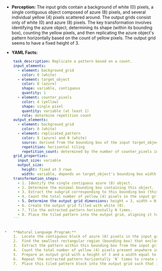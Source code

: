 *   **Perception:** The input grids contain a background of white (0) pixels, a single contiguous object composed of azure (8) pixels, and several individual yellow (4) pixels scattered around. The output grids consist only of white (0) and azure (8) pixels. The key transformation involves identifying the azure object, determining its shape (within its bounding box), counting the yellow pixels, and then replicating the azure object's pattern horizontally based on the count of yellow pixels. The output grid seems to have a fixed height of 3.

*   **YAML Facts:**
    
```yaml
    task_description: Replicate a pattern based on a count.
    input_elements:
      - element: background_grid
        color: 0 (white)
      - element: target_object
        color: 8 (azure)
        shape: variable, contiguous
        quantity: 1
      - element: counter_pixels
        color: 4 (yellow)
        shape: single pixel
        quantity: variable (at least 1)
        role: determine repetition count
    output_elements:
      - element: background_grid
        color: 0 (white)
      - element: replicated_pattern
        color: 8 (azure) and 0 (white)
        source: derived from the bounding box of the input target_object
        repetition: horizontal tiling
        repetition_count: determined by the number of counter_pixels in the input
    grid_properties:
      input_size: variable
      output_size:
        height: fixed at 3 rows
        width: variable, depends on target_object's bounding box width and counter_pixel count
    transformation_steps:
      - 1. Identify the single contiguous azure (8) object.
      - 2. Determine the minimal bounding box containing this object.
      - 3. Extract the subgrid corresponding to this bounding box (this is the 'pattern').
      - 4. Count the total number of yellow (4) pixels in the input grid (let the count be N).
      - 5. Determine the output grid dimensions: height = 3, width = N * (pattern width).
      - 6. Create the output grid filled with white (0).
      - 7. Tile the extracted pattern horizontally N times.
      - 8. Place the tiled pattern into the output grid, aligning it to the bottom edge. (If pattern height < 3, the top rows of the output grid remain white).
    ```


*   **Natural Language Program:**
    1.  Locate the contiguous block of azure (8) pixels in the input grid.
    2.  Find the smallest rectangular region (bounding box) that encloses all the azure pixels.
    3.  Extract the pattern within this bounding box from the input grid, preserving the white (0) pixels within the box along with the azure pixels. Note the height (`Ph`) and width (`Pw`) of this pattern.
    4.  Count the total number of yellow (4) pixels present anywhere in the input grid. Let this count be `N`.
    5.  Prepare an output grid with a height of 3 and a width equal to `N` multiplied by `Pw`. Initialize all cells in the output grid to white (0).
    6.  Repeat the extracted pattern horizontally `N` times to create a larger, tiled pattern block.
    7.  Place this tiled pattern block into the output grid such that its bottom edge aligns with the bottom edge of the output grid. Specifically, the top row of the tiled pattern block should be placed at row `3 - Ph` of the output grid.